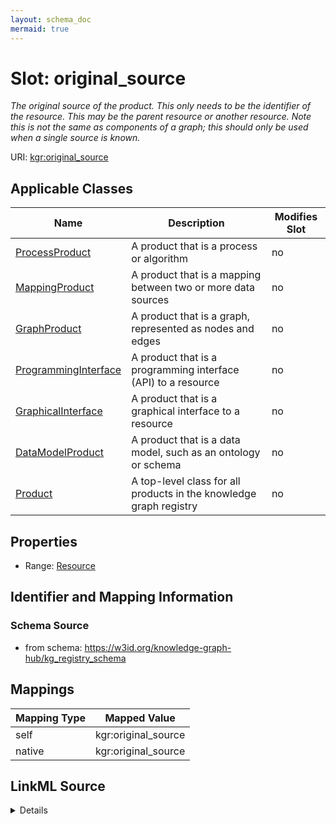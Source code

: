 ```yaml
---
layout: schema_doc
mermaid: true
---
```




# Slot: original_source


_The original source of the product. This only needs to be the identifier of the resource. This may be the parent resource or another resource. Note this is not the same as components of a graph; this should only be used when a single source is known._





URI: [kgr:original_source](https://w3id.org/bridge2ai/data-sheets-schema/original_source)



<!-- no inheritance hierarchy -->





## Applicable Classes

| Name | Description | Modifies Slot |
| --- | --- | --- |
| [ProcessProduct](ProcessProduct.html) | A product that is a process or algorithm |  no  |
| [MappingProduct](MappingProduct.html) | A product that is a mapping between two or more data sources |  no  |
| [GraphProduct](GraphProduct.html) | A product that is a graph, represented as nodes and edges |  no  |
| [ProgrammingInterface](ProgrammingInterface.html) | A product that is a programming interface (API) to a resource |  no  |
| [GraphicalInterface](GraphicalInterface.html) | A product that is a graphical interface to a resource |  no  |
| [DataModelProduct](DataModelProduct.html) | A product that is a data model, such as an ontology or schema |  no  |
| [Product](Product.html) | A top-level class for all products in the knowledge graph registry |  no  |







## Properties

* Range: [Resource](Resource.html)





## Identifier and Mapping Information







### Schema Source


* from schema: https://w3id.org/knowledge-graph-hub/kg_registry_schema




## Mappings

| Mapping Type | Mapped Value |
| ---  | ---  |
| self | kgr:original_source |
| native | kgr:original_source |




## LinkML Source

<details>
```yaml
name: original_source
description: The original source of the product. This only needs to be the identifier
  of the resource. This may be the parent resource or another resource. Note this
  is not the same as components of a graph; this should only be used when a single
  source is known.
from_schema: https://w3id.org/knowledge-graph-hub/kg_registry_schema
rank: 1000
alias: original_source
owner: Product
domain_of:
- Product
range: Resource

```
</details>
